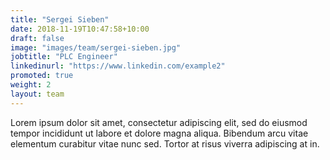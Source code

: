 ```yaml
---
title: "Sergei Sieben"
date: 2018-11-19T10:47:58+10:00
draft: false
image: "images/team/sergei-sieben.jpg"
jobtitle: "PLC Engineer"
linkedinurl: "https://www.linkedin.com/example2"
promoted: true
weight: 2
layout: team
---
```


Lorem ipsum dolor sit amet, consectetur adipiscing elit, sed do eiusmod tempor incididunt ut labore et dolore magna aliqua. Bibendum arcu vitae elementum curabitur vitae nunc sed. Tortor at risus viverra adipiscing at in.
